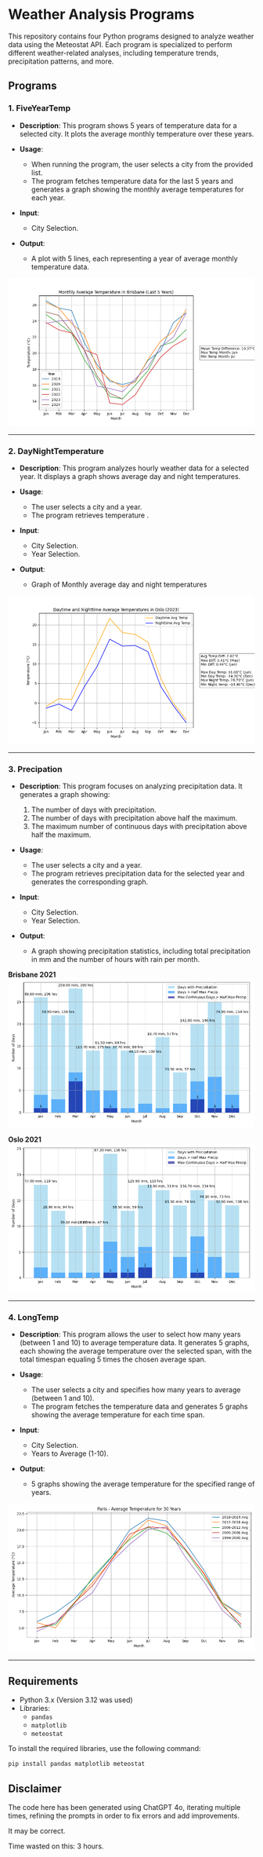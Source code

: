 # Weather Analysis Programs

This repository contains four Python programs designed to analyze weather data using the Meteostat API. Each program is specialized to perform different weather-related analyses, including temperature trends, precipitation patterns, and more.

## Programs

### 1. **FiveYearTemp**
- **Description**: 
  This program shows 5 years of temperature data for a selected city. It plots the average monthly temperature over these years.
  
- **Usage**:
  - When running the program, the user selects a city from the provided list.
  - The program fetches temperature data for the last 5 years and generates a graph showing the monthly average temperatures for each year.

- **Input**:
  - City Selection.
  
- **Output**:
  - A plot with 5 lines, each representing a year of average monthly temperature data.

![](images/FiveYearTempBrisBane.png)

---

### 2. **DayNightTemperature**
- **Description**: 
  This program analyzes hourly weather data for a selected year. It displays a graph shows average day and night temperatures.


- **Usage**:
  - The user selects a city and a year.
  - The program retrieves temperature .

- **Input**:
  - City Selection.
  - Year Selection.

- **Output**:
  - Graph of Monthly average day and night temperatures


![](images/DayNightOslo2023.png)

---

### 3. **Precipation**
- **Description**: 
  This program focuses on analyzing precipitation data. It generates a graph showing:
  1. The number of days with precipitation.
  2. The number of days with precipitation above half the maximum.
  3. The maximum number of continuous days with precipitation above half the maximum.

- **Usage**:
  - The user selects a city and a year.
  - The program retrieves precipitation data for the selected year and generates the corresponding graph.

- **Input**:
  - City Selection.
  - Year Selection.

- **Output**:
  - A graph showing precipitation statistics, including total precipitation in mm and the number of hours with rain per month.

**Brisbane 2021**
![](images/PrecipationBrisbane2021.png)

**Oslo 2021**
![](images/PrecipitationOslo2021.png)

---

### 4. **LongTemp**
- **Description**: 
  This program allows the user to select how many years (between 1 and 10) to average temperature data. It generates 5 graphs, each showing the average temperature over the selected span, with the total timespan equaling 5 times the chosen average span.

- **Usage**:
  - The user selects a city and specifies how many years to average (between 1 and 10).
  - The program fetches the temperature data and generates 5 graphs showing the average temperature for each time span.

- **Input**:
  - City Selection.
  - Years to Average (1-10).

- **Output**:
  - 5 graphs showing the average temperature for the specified range of years.

![](images/LongTempParis30Years.png)

---

## Requirements

- Python 3.x   (Version 3.12 was used)
- Libraries:
  - `pandas`
  - `matplotlib`
  - `meteostat`

To install the required libraries, use the following command:

```bash
pip install pandas matplotlib meteostat
```

## Disclaimer

The code here has been generated using ChatGPT 4o, iterating multiple times, refining the prompts in order to fix errors and add improvements. 

It may be correct.

Time wasted on this:  3 hours.

